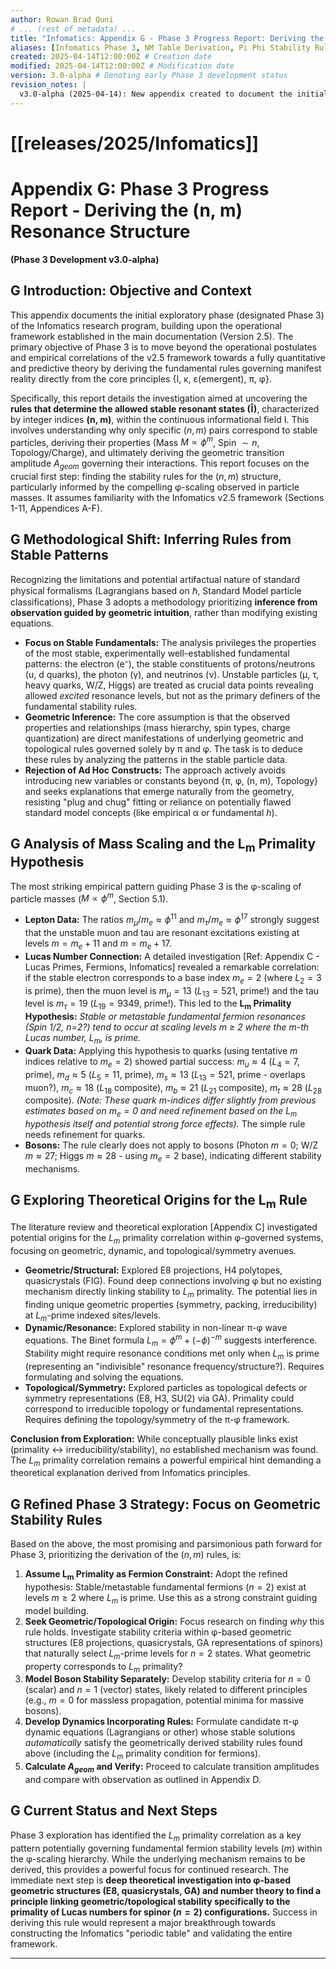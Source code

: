 ```yaml
---
author: Rowan Brad Quni
# ... (rest of metadata) ...
title: "Infomatics: Appendix G - Phase 3 Progress Report: Deriving the (n, m) Resonance Structure"
aliases: [Infomatics Phase 3, NM Table Derivation, Pi Phi Stability Rules, Lucas Primality Investigation]
created: 2025-04-14T12:00:00Z # Creation date
modified: 2025-04-14T12:00:00Z # Modification date
version: 3.0-alpha # Denoting early Phase 3 development status
revision_notes: |
  v3.0-alpha (2025-04-14): New appendix created to document the initial stages of Phase 3 research focused on deriving the rules governing the (n, m) resonance structure. Summarizes the shift in methodology, the focus on stable particles, the analysis of φ-mass scaling leading to the L_m primality hypothesis for fermions, exploration of geometric/dynamic/symmetry avenues for justification (referencing external 'Lucas Primes...' research document), assessment of the hypothesis, and outlines refined next steps for Phase 3 based on these findings. Aims for reproducibility of the research path taken.
---
```


# [[releases/2025/Infomatics]]

# Appendix G: Phase 3 Progress Report - Deriving the (n, m) Resonance Structure

**(Phase 3 Development v3.0-alpha)**

## G Introduction: Objective and Context

This appendix documents the initial exploratory phase (designated Phase 3) of the Infomatics research program, building upon the operational framework established in the main documentation (Version 2.5). The primary objective of Phase 3 is to move beyond the operational postulates and empirical correlations of the v2.5 framework towards a fully quantitative and predictive theory by deriving the fundamental rules governing manifest reality directly from the core principles {I, κ, ε(emergent), π, φ}.

Specifically, this report details the investigation aimed at uncovering the **rules that determine the allowed stable resonant states (Î)**, characterized by integer indices **(n, m)**, within the continuous informational field I. This involves understanding why only specific $(n, m)$ pairs correspond to stable particles, deriving their properties (Mass $M \propto \phi^m$, Spin $\sim n$, Topology/Charge), and ultimately deriving the geometric transition amplitude $A_{geom}$ governing their interactions. This report focuses on the crucial first step: finding the stability rules for the $(n, m)$ structure, particularly informed by the compelling φ-scaling observed in particle masses. It assumes familiarity with the Infomatics v2.5 framework (Sections 1-11, Appendices A-F).

## G Methodological Shift: Inferring Rules from Stable Patterns

Recognizing the limitations and potential artifactual nature of standard physical formalisms (Lagrangians based on $\hbar$, Standard Model particle classifications), Phase 3 adopts a methodology prioritizing **inference from observation guided by geometric intuition**, rather than modifying existing equations.

*   **Focus on Stable Fundamentals:** The analysis privileges the properties of the most stable, experimentally well-established fundamental patterns: the electron (e⁻), the stable constituents of protons/neutrons (u, d quarks), the photon (γ), and neutrinos (ν). Unstable particles (μ, τ, heavy quarks, W/Z, Higgs) are treated as crucial data points revealing allowed *excited* resonance levels, but not as the primary definers of the fundamental stability rules.
*   **Geometric Inference:** The core assumption is that the observed properties and relationships (mass hierarchy, spin types, charge quantization) are direct manifestations of underlying geometric and topological rules governed solely by π and φ. The task is to deduce these rules by analyzing the patterns in the stable particle data.
*   **Rejection of Ad Hoc Constructs:** The approach actively avoids introducing new variables or constants beyond {π, φ, (n, m), Topology} and seeks explanations that emerge naturally from the geometry, resisting "plug and chug" fitting or reliance on potentially flawed standard model concepts (like empirical α or fundamental $h$).

## G Analysis of Mass Scaling and the L<sub>m</sub> Primality Hypothesis

The most striking empirical pattern guiding Phase 3 is the φ-scaling of particle masses ($M \propto \phi^m$, Section 5.1).

*   **Lepton Data:** The ratios $m_{\mu}/m_e \approx \phi^{11}$ and $m_{\tau}/m_e \approx \phi^{17}$ strongly suggest that the unstable muon and tau are resonant excitations existing at levels $m = m_e + 11$ and $m = m_e + 17$.
*   **Lucas Number Connection:** A detailed investigation [Ref: Appendix C - Lucas Primes, Fermions, Infomatics] revealed a remarkable correlation: if the stable electron corresponds to a base index $m_e=2$ (where $L_2=3$ is prime), then the muon level is $m_{\mu}=13$ ($L_{13}=521$, prime!) and the tau level is $m_{\tau}=19$ ($L_{19}=9349$, prime!). This led to the **L<sub>m</sub> Primality Hypothesis:** *Stable or metastable fundamental fermion resonances (Spin 1/2, n=2?) tend to occur at scaling levels m ≥ 2 where the m-th Lucas number, L<sub>m</sub>, is prime.*
*   **Quark Data:** Applying this hypothesis to quarks (using tentative $m$ indices relative to $m_e=2$) showed partial success: $m_u \approx 4$ ($L_4=7$, prime), $m_d \approx 5$ ($L_5=11$, prime), $m_s \approx 13$ ($L_{13}=521$, prime - overlaps muon?), $m_c \approx 18$ ($L_{18}$ composite), $m_b \approx 21$ ($L_{21}$ composite), $m_t \approx 28$ ($L_{28}$ composite). *(Note: These quark m-indices differ slightly from previous estimates based on $m_e=0$ and need refinement based on the $L_m$ hypothesis itself and potential strong force effects).* The simple rule needs refinement for quarks.
*   **Bosons:** The rule clearly does not apply to bosons (Photon $m=0$; W/Z $m\approx 27$; Higgs $m\approx 28$ - using $m_e=2$ base), indicating different stability mechanisms.

## G Exploring Theoretical Origins for the L<sub>m</sub> Rule

The literature review and theoretical exploration [Appendix C] investigated potential origins for the $L_m$ primality correlation within φ-governed systems, focusing on geometric, dynamic, and topological/symmetry avenues.

*   **Geometric/Structural:** Explored E8 projections, H4 polytopes, quasicrystals (FIG). Found deep connections involving φ but no existing mechanism directly linking stability to $L_m$ primality. The potential lies in finding unique geometric properties (symmetry, packing, irreducibility) at $L_m$-prime indexed sites/levels.
*   **Dynamic/Resonance:** Explored stability in non-linear π-φ wave equations. The Binet formula $L_m = \phi^m + (-\phi)^{-m}$ suggests interference. Stability might require resonance conditions met only when $L_m$ is prime (representing an "indivisible" resonance frequency/structure?). Requires formulating and solving the equations.
*   **Topological/Symmetry:** Explored particles as topological defects or symmetry representations (E8, H3, SU(2) via GA). Primality could correspond to irreducible topology or fundamental representations. Requires defining the topology/symmetry of the π-φ framework.

**Conclusion from Exploration:** While conceptually plausible links exist (primality $\leftrightarrow$ irreducibility/stability), no established mechanism was found. The $L_m$ primality correlation remains a powerful empirical hint demanding a theoretical explanation derived from Infomatics principles.

## G Refined Phase 3 Strategy: Focus on Geometric Stability Rules

Based on the above, the most promising and parsimonious path forward for Phase 3, prioritizing the derivation of the $(n, m)$ rules, is:

1.  **Assume L<sub>m</sub> Primality as Fermion Constraint:** Adopt the refined hypothesis: Stable/metastable fundamental fermions ($n=2$) exist at levels $m \ge 2$ where $L_m$ is prime. Use this as a strong constraint guiding model building.
2.  **Seek Geometric/Topological Origin:** Focus research on finding *why* this rule holds. Investigate stability criteria within φ-based geometric structures (E8 projections, quasicrystals, GA representations of spinors) that naturally select $L_m$-prime levels for $n=2$ states. What geometric property corresponds to $L_m$ primality?
3.  **Model Boson Stability Separately:** Develop stability criteria for $n=0$ (scalar) and $n=1$ (vector) states, likely related to different principles (e.g., $m=0$ for massless propagation, potential minima for massive bosons).
4.  **Develop Dynamics Incorporating Rules:** Formulate candidate π-φ dynamic equations (Lagrangians or other) whose stable solutions *automatically* satisfy the geometrically derived stability rules found above (including the $L_m$ primality condition for fermions).
5.  **Calculate $A_{geom}$ and Verify:** Proceed to calculate transition amplitudes and compare with observation as outlined in Appendix D.

## G Current Status and Next Steps

Phase 3 exploration has identified the $L_m$ primality correlation as a key pattern potentially governing fundamental fermion stability levels ($m$) within the φ-scaling hierarchy. While the underlying mechanism remains to be derived, this provides a powerful focus for continued research. The immediate next step is **deep theoretical investigation into φ-based geometric structures (E8, quasicrystals, GA) and number theory to find a principle linking geometric/topological stability specifically to the primality of Lucas numbers for spinor ($n=2$) configurations.** Success in deriving this rule would represent a major breakthrough towards constructing the Infomatics "periodic table" and validating the entire framework.

---
